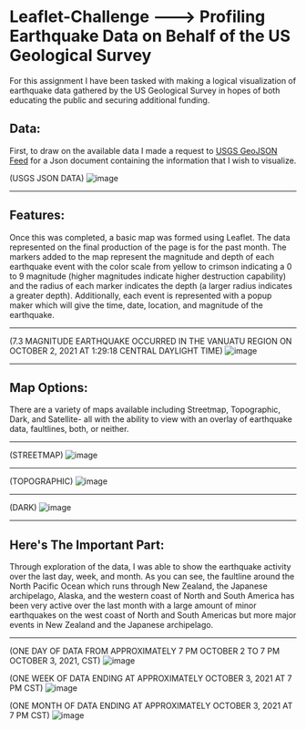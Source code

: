 # Leaflet-Challenge ---> Profiling Earthquake Data on Behalf of the US Geological Survey

For this assignment I have been tasked with making a logical visualization of earthquake data gathered by the US Geological Survey in hopes of both educating the public and securing additional funding. 

## Data:
First, to draw on the available data I made a request to [USGS GeoJSON Feed](http://earthquake.usgs.gov/earthquakes/feed/v1.0/geojson.php) for a Json document containing the information that I wish to visualize. 

(USGS JSON DATA)
![image](https://user-images.githubusercontent.com/83737584/134792065-903257e6-56d2-4617-b653-d3f40a159b7d.png)

<hr>

## Features:
Once this was completed, a basic map was formed using Leaflet. The data represented on the final production of the page is for the past month. The markers added to the map represent the magnitude and depth of each earthquake event with the color scale from yellow to crimson indicating a 0 to 9 magnitude (higher magnitudes indicate higher destruction capability) and the radius of each marker indicates the depth (a larger radius indicates a greater depth). Additionally, each event is represented with a popup maker which will give the time, date, location, and magnitude of the earthquake.

<hr>

(7.3 MAGNITUDE EARTHQUAKE OCCURRED IN THE VANUATU REGION ON OCTOBER 2, 2021 AT 1:29:18 CENTRAL DAYLIGHT TIME)
![image](https://user-images.githubusercontent.com/83737584/135775619-a30b6819-91db-47d0-b45e-33c67e9d00af.png)

<hr>

## Map Options:
There are a variety of maps available including Streetmap, Topographic, Dark, and Satellite- all with the ability to view with an overlay of earthquake data, faultlines, both, or neither. 

<hr>

(STREETMAP)
![image](https://user-images.githubusercontent.com/83737584/135775986-58d56929-907b-44ba-8613-dc7a11eee877.png)

<hr>

(TOPOGRAPHIC)
![image](https://user-images.githubusercontent.com/83737584/135776180-a1f02474-8848-4052-bd0b-1d1d1e38d41f.png)

<hr>

(DARK)
![image](https://user-images.githubusercontent.com/83737584/135776386-c64eb85e-f3a8-4492-94f5-68352fe043f8.png)

<hr>

## Here's The Important Part:
Through exploration of the data, I was able to show the earthquake activity over the last day, week, and month. As you can see, the faultline around the North Pacific Ocean which runs through New Zealand, the Japanese archipelago, Alaska, and the western coast of North and South America has been very active over the last month with a large amount of minor earthquakes on the west coast of North and South Americas but more major events in New Zealand and the Japanese archipelago. 

<hr>

(ONE DAY OF DATA FROM APPROXIMATELY 7 PM OCTOBER 2 TO 7 PM OCTOBER 3, 2021, CST)
![image](https://user-images.githubusercontent.com/83737584/135775200-4340d380-e0b7-4517-a304-4fc2d6872fa8.png)

(ONE WEEK OF DATA ENDING AT APPROXIMATELY OCTOBER 3, 2021 AT 7 PM CST)
![image](https://user-images.githubusercontent.com/83737584/135774628-47b6334e-0661-4157-997b-b323e122555b.png)

(ONE MONTH OF DATA ENDING AT APPROXIMATELY OCTOBER 3, 2021 AT 7 PM CST)
![image](https://user-images.githubusercontent.com/83737584/135775156-0710d473-bdca-4298-8532-acb10467fbc3.png)


